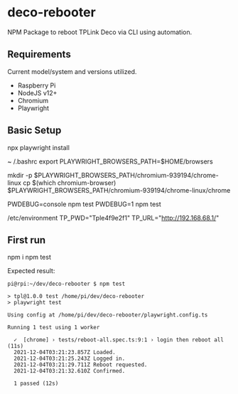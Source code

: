 # deco-rebooter

NPM Package to reboot TPLink Deco via CLI using automation.

## Requirements

Current model/system and versions utilized.

 - Raspberry Pi
 - NodeJS v12+
 - Chromium
 - Playwright

## Basic Setup

npx playwright install

~ /.bashrc
export PLAYWRIGHT_BROWSERS_PATH=$HOME/browsers

mkdir -p $PLAYWRIGHT_BROWSERS_PATH/chromium-939194/chrome-linux
cp $(which chromium-browser) $PLAYWRIGHT_BROWSERS_PATH/chromium-939194/chrome-linux/chrome

PWDEBUG=console npm test
PWDEBUG=1 npm test

/etc/environment
TP_PWD="Tple4f9e2f1"
TP_URL="http://192.168.68.1/"

## First run

npm i
npm test

Expected result:

```
pi@rpi:~/dev/deco-rebooter $ npm test

> tpl@1.0.0 test /home/pi/dev/deco-rebooter
> playwright test

Using config at /home/pi/dev/deco-rebooter/playwright.config.ts

Running 1 test using 1 worker

  ✓  [chrome] › tests/reboot-all.spec.ts:9:1 › login then reboot all (11s)
  2021-12-04T03:21:23.857Z Loaded.
  2021-12-04T03:21:25.243Z Logged in.
  2021-12-04T03:21:29.711Z Reboot requested.
  2021-12-04T03:21:32.610Z Confirmed.

  1 passed (12s)
```